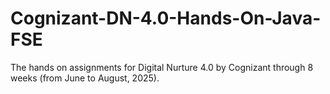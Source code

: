 # Cognizant-DN-4.0-Hands-On-Java-FSE
The hands on assignments for Digital Nurture 4.0 by Cognizant through 8 weeks (from June to August, 2025).
